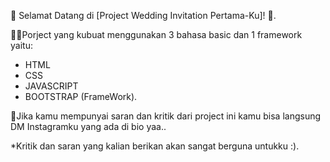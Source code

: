 🎉 Selamat Datang di [Project Wedding Invitation Pertama-Ku]! 🎉.

✍🏻Porject yang kubuat menggunakan 3 bahasa basic dan 1 framework yaitu:
- HTML
- CSS
- JAVASCRIPT
- BOOTSTRAP (FrameWork).

💌Jika kamu mempunyai saran dan kritik dari project ini kamu bisa langsung DM Instagramku yang ada di bio yaa..

*Kritik dan saran yang kalian berikan akan sangat berguna untukku :).
